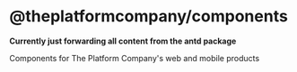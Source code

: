 # @theplatformcompany/components

**Currently just forwarding all content from the antd package**

Components for The Platform Company's web and mobile products

